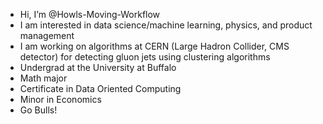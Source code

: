 - Hi, I’m @Howls-Moving-Workflow
- I am interested in data science/machine learning, physics, and product management 
- I am working on algorithms at CERN (Large Hadron Collider, CMS detector) for detecting gluon jets using clustering algorithms
- Undergrad at the University at Buffalo
- Math major 
- Certificate in Data Oriented Computing
- Minor in Economics
- Go Bulls!

<!---
Howls-Moving-Workflow/Howls-Moving-Workflow is a ✨ special ✨ repository because its `README.md` (this file) appears on your GitHub profile.
You can click the Preview link to take a look at your changes.
--->
